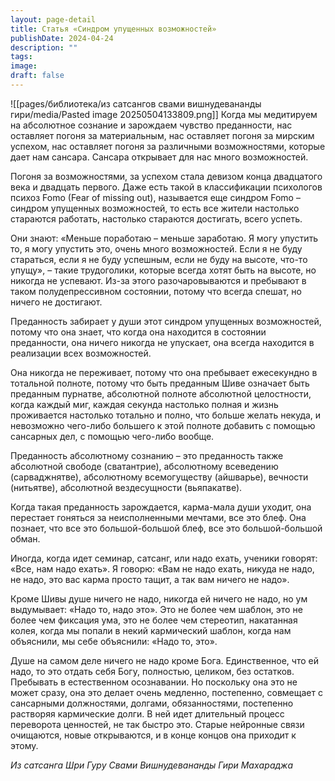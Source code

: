 ```yaml
---
layout: page-detail
title: Статья «Синдром упущенных возможностей»
publishDate: 2024-04-24
description: ""
tags: 
image: 
draft: false
---
```

![[pages/библиотека/из сатсангов свами вишнудевананды гири/media/Pasted image 20250504133809.png]]
 Когда мы медитируем на абсолютное сознание и зарождаем чувство преданности, нас оставляет погоня за материальным, нас оставляет погоня за мирским успехом, нас оставляет погоня за различными возможностями, которые дает нам сансара. Сансара открывает для нас много возможностей.

 Погоня за возможностями, за успехом стала девизом конца двадцатого века и двадцать первого. Даже есть такой в классификации психологов психоз Fomo (Fear of missing out), называется еще синдром Fomo – синдром упущенных возможностей, то есть все жители настолько стараются работать, настолько стараются достигать, всего успеть.

 Они знают: «Меньше поработаю – меньше заработаю. Я могу упустить то, я могу упустить это, очень много возможностей. Если я не буду стараться, если я не буду успешным, если не буду на высоте, что-то упущу», – такие трудоголики, которые всегда хотят быть на высоте, но никогда не успевают. Из-за этого разочаровываются и пребывают в таком полудепрессивном состоянии, потому что всегда спешат, но ничего не достигают.

 Преданность забирает у души этот синдром упущенных возможностей, потому что она знает, что когда она находится в состоянии преданности, она ничего никогда не упускает, она всегда находится в реализации всех возможностей.

 Она никогда не переживает, потому что она пребывает ежесекундно в тотальной полноте, потому что быть преданным Шиве означает быть преданным пурнатве, абсолютной полноте абсолютной целостности, когда каждый миг, каждая секунда настолько полная и жизнь проживается настолько тотально и полно, что больше желать некуда, и невозможно чего-либо большего к этой полноте добавить с помощью сансарных дел, с помощью чего-либо вообще.

 Преданность абсолютному сознанию – это преданность также абсолютной свободе (сватантрие), абсолютному всеведению (сарваджнятве), абсолютному всемогуществу (айшварье), вечности (нитьятве), абсолютной вездесущности (вьяпакатве).

 Когда такая преданность зарождается, карма-мала души уходит, она перестает гоняться за неисполненными мечтами, все это блеф. Она познает, что все это большой-большой блеф, все это большой-большой обман.

 Иногда, когда идет семинар, сатсанг, или надо ехать, ученики говорят: «Все, нам надо ехать». Я говорю: «Вам не надо ехать, никуда не надо, не надо, это вас карма просто тащит, а так вам ничего не надо».

 Кроме Шивы душе ничего не надо, никогда ей ничего не надо, но ум выдумывает: «Надо то, надо это». Это не более чем шаблон, это не более чем фиксация ума, это не более чем стереотип, накатанная колея, когда мы попали в некий кармический шаблон, когда нам объяснили, мы себе объяснили: «Надо то, это».

 Душе на самом деле ничего не надо кроме Бога. Единственное, что ей надо, то это отдать себя Богу, полностью, целиком, без остатков. Пребывать в естественном осознавании. Но поскольку она это не может сразу, она это делает очень медленно, постепенно, совмещает с сансарными должностями, долгами, обязанностями, постепенно растворяя кармические долги. В ней идет длительный процесс переворота ценностей, не так быстро это. Старые нейронные связи очищаются, новые открываются, и в конце концов она приходит к этому.

*Из сатсанга Шри Гуру Свами Вишнудевананды Гири Махараджа*
